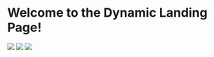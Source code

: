 <h1>Welcome to the Dynamic Landing Page!</h1>


<img src="gifs/dlp-morning.gif">

<img src="gifs/dlp-afternoon.gif">

<img src="gifs/dlp-night.gif">
